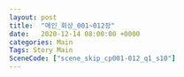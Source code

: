```yaml
---
layout: post
title:  "메인_회상_001~012장"
date:   2020-12-14 08:00:00 +0000
categories: Main
Tags: Story Main
SceneCode: ["scene_skip_cp001-012_q1_s10"]
---
```

